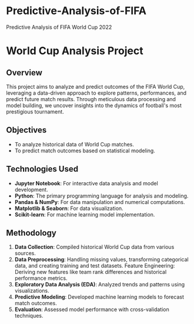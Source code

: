 # Predictive-Analysis-of-FIFA
Predictive Analysis of FIFA World Cup 2022
# World Cup Analysis Project

## Overview
This project aims to analyze and predict outcomes of the FIFA World Cup, leveraging a data-driven approach to explore patterns, performances, and predict future match results. Through meticulous data processing and model building, we uncover insights into the dynamics of football's most prestigious tournament.

## Objectives
- To analyze historical data of World Cup matches.
- To predict match outcomes based on statistical modeling.

## Technologies Used
- **Jupyter Notebook**: For interactive data analysis and model development.
- **Python**: The primary programming language for analysis and modeling.
- **Pandas & NumPy**: For data manipulation and numerical computations.
- **Matplotlib & Seaborn**: For data visualization.
- **Scikit-learn**: For machine learning model implementation.

## Methodology
1. **Data Collection**: Compiled historical World Cup data from various sources.
2. **Data Preprocessing**: Handling missing values, transforming categorical data, and creating training and test datasets.
Feature Engineering: Deriving new features like team rank differences and historical performance metrics.
3. **Exploratory Data Analysis (EDA)**: Analyzed trends and patterns using visualizations.
4. **Predictive Modeling**: Developed machine learning models to forecast match outcomes.
5. **Evaluation**: Assessed model performance with cross-validation techniques.

